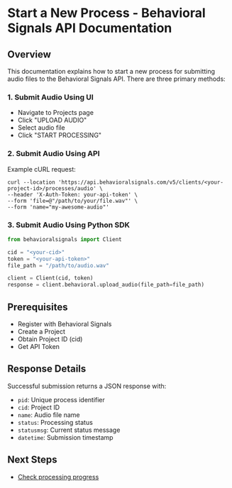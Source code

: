 # Start a New Process - Behavioral Signals API Documentation

## Overview
This documentation explains how to start a new process for submitting audio files to the Behavioral Signals API. There are three primary methods:

### 1. Submit Audio Using UI
- Navigate to Projects page
- Click "UPLOAD AUDIO"
- Select audio file
- Click "START PROCESSING"

### 2. Submit Audio Using API
Example cURL request:
```shell
curl --location 'https://api.behavioralsignals.com/v5/clients/<your-project-id>/processes/audio' \
--header 'X-Auth-Token: your-api-token' \
--form 'file=@"/path/to/your/file.wav"' \
--form 'name="my-awesome-audio"'
```

### 3. Submit Audio Using Python SDK
```python
from behavioralsignals import Client

cid = "<your-cid>"
token = "<your-api-token>"
file_path = "/path/to/audio.wav"

client = Client(cid, token)
response = client.behavioral.upload_audio(file_path=file_path)
```

## Prerequisites
- Register with Behavioral Signals
- Create a Project
- Obtain Project ID (cid)
- Get API Token

## Response Details
Successful submission returns a JSON response with:
- `pid`: Unique process identifier
- `cid`: Project ID
- `name`: Audio file name
- `status`: Processing status
- `statusmsg`: Current status message
- `datetime`: Submission timestamp

## Next Steps
- [Check processing progress](/docs/check-the-processing-progress)